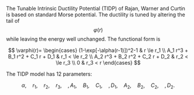 The Tunable Intrinsic Ductility Potential (TIDP) of Rajan, Warner and Curtin is based on standard Morse potential. The ductility is tuned by altering the tail of $$\varphi(r)$$ while leaving the energy well unchanged. The functional form is

$$
\varphi(r)=
\begin{cases}
(1-\exp[-\alpha(r-1)])^2-1 & r \le r_1 \\
A_1 r^3 + B_1 r^2 + C_1 r + D_1 & r_1 < \le r_2 \\
A_2 r^3 + B_2 r^2 + C_2 r + D_2 & r_2 < \le r_3 \\
0 & r_3 < r
\end{cases}
$$

The TIDP model has 12 parameters: 

$$\alpha, \quad r_1, \quad r_2, \quad r_3, \quad, A_1, \quad B_1, \quad C_1, \quad, D_1, \quad A_2, \quad B_2, \quad C_2, \quad, D_2.$$
